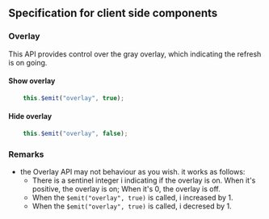 ## Specification for client side components

### Overlay

This API provides control over the gray overlay, which indicating the refresh is on going.

#### Show overlay
```javascript
    this.$emit("overlay", true);
```

#### Hide overlay

```javascript
    this.$emit("overlay", false);
```

### Remarks ###
- the Overlay API may not behaviour as you wish. it works as follows:
  - There is a sentinel integer i indicating if the overlay is on.
    When it's positive, the overlay is on; 
    When it's 0, the overlay is off.
  - When the `$emit("overlay", true)` is called, i increased by 1.
  - When the `$emit("overlay", true)` is called, i decresed by 1.